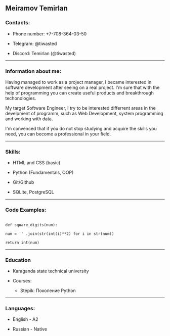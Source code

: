 ## Meiramov Temirlan

### Contacts:

* Phone number: +7-708-364-03-50

* Telegram: @tiwasted

* Discord: Temirlan (@tiwasted)

---

### Information about me:

Having managed to work as a project manager, I became interested in software development after seeing on a real project. I'm sure that with the help of programming you can create useful products and breakthrough techonologies.

My target Software Engineer, I try to be interested differrent areas in the develpment of programm, such as Web Development, system programming and working with data.

I'm convenced that if you do not stop studying and acquire the skills you need, you can become a professional in your field.

---
### Skills:

* HTML and CSS (basic)

* Python (Fundamentals, OOP)

* Git/Github

* SQLite, PostgreSQL
---
### Code Examples:

```

def square_digits(num):

num = '' .join(str(int(i)**2) for i in str(num))

return int(num)

```
---
### Education

* Karaganda state technical university

* Courses:
  + Stepik: Поколение Python

---
### Languages:

* English - A2

* Russian - Native